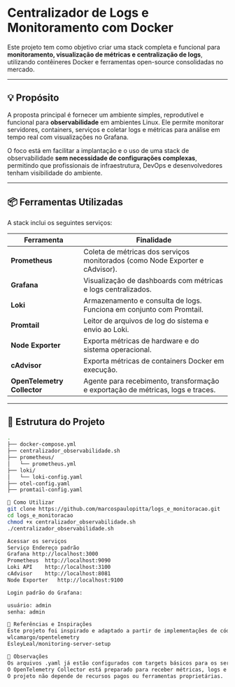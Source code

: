 # Centralizador de Logs e Monitoramento com Docker

Este projeto tem como objetivo criar uma stack completa e funcional para **monitoramento, visualização de métricas e centralização de logs**, utilizando contêineres Docker e ferramentas open-source consolidadas no mercado.

---

## 💡 Propósito

A proposta principal é fornecer um ambiente simples, reprodutível e funcional para **observabilidade** em ambientes Linux. Ele permite monitorar servidores, containers, serviços e coletar logs e métricas para análise em tempo real com visualizações no Grafana.

O foco está em facilitar a implantação e o uso de uma stack de observabilidade **sem necessidade de configurações complexas**, permitindo que profissionais de infraestrutura, DevOps e desenvolvedores tenham visibilidade do ambiente.

---

## 📦 Ferramentas Utilizadas

A stack inclui os seguintes serviços:

| Ferramenta         | Finalidade |
|--------------------|-----------|
| **Prometheus**     | Coleta de métricas dos serviços monitorados (como Node Exporter e cAdvisor). |
| **Grafana**        | Visualização de dashboards com métricas e logs centralizados. |
| **Loki**           | Armazenamento e consulta de logs. Funciona em conjunto com Promtail. |
| **Promtail**       | Leitor de arquivos de log do sistema e envio ao Loki. |
| **Node Exporter**  | Exporta métricas de hardware e do sistema operacional. |
| **cAdvisor**       | Exporta métricas de containers Docker em execução. |
| **OpenTelemetry Collector** | Agente para recebimento, transformação e exportação de métricas, logs e traces. |

---

## 📁 Estrutura do Projeto

```bash
.
├── docker-compose.yml
├── centralizador_observabilidade.sh
├── prometheus/
│   └── prometheus.yml
├── loki/
│   └── loki-config.yaml
├── otel-config.yaml
├── promtail-config.yaml

🚀 Como Utilizar
git clone https://github.com/marcospaulopitta/logs_e_monitoracao.git
cd logs_e_monitoracao
chmod +x centralizador_observabilidade.sh
./centralizador_observabilidade.sh

Acessar os serviços
Serviço	Endereço padrão
Grafana	http://localhost:3000
Prometheus	http://localhost:9090
Loki API	http://localhost:3100
cAdvisor	http://localhost:8081
Node Exporter	http://localhost:9100

Login padrão do Grafana:

usuário: admin
senha: admin

🔄 Referências e Inspirações
Este projeto foi inspirado e adaptado a partir de implementações de código aberto, com agradecimento especial aos seguintes repositórios:
wlcamargo/opentelemetry
EsleyLeal/monitoring-server-setup

📌 Observações
Os arquivos .yaml já estão configurados com targets básicos para os serviços.
O OpenTelemetry Collector está preparado para receber métricas, logs e traces por OTLP (gRPC/HTTP).
O projeto não depende de recursos pagos ou ferramentas proprietárias.

